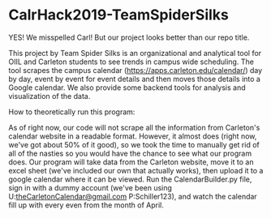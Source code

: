 # CalrHack2019-TeamSpiderSilks

YES! We misspelled Carl! But our project looks better than our repo title.

This project by Team Spider Silks is an organizational and analytical tool for OIIL and Carleton students to see trends in campus wide scheduling. The tool scrapes the campus calendar (https://apps.carleton.edu/calendar/) day by day, event by event for event details and then moves those details into a Google calendar. We also provide some backend tools for analysis and visualization of the data.

How to theoretically run this program:

As of right now, our code will not scrape all the information from Carleton's calendar website in a readable format. However, it almost does (right now, we've got about 50% of it good), so we took the time to manually get rid of all of the nasties so you would have the chance to see what our program does. Our program will take data from the Carleton website, move it to an excel sheet (we've included our own that actually works), then upload it to a google calendar where it can be viewed. Run the CalendarBuilder.py file, sign in with a dummy account (we've been using U:theCarletonCalendar@gmail.com P:Schiller123), and watch the calendar fill up with every even from the month of April.
